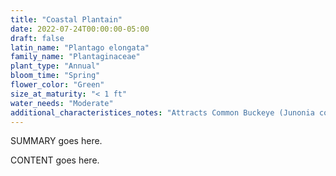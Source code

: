 ```yaml
---
title: "Coastal Plantain"
date: 2022-07-24T00:00:00-05:00
draft: false
latin_name: "Plantago elongata"
family_name: "Plantaginaceae"
plant_type: "Annual"
bloom_time: "Spring"
flower_color: "Green"
size_at_maturity: "< 1 ft"
water_needs: "Moderate"
additional_characteristices_notes: "Attracts Common Buckeye (Junonia coenia) butterfly."
---
```


SUMMARY goes here.

<!--more-->

CONTENT goes here.